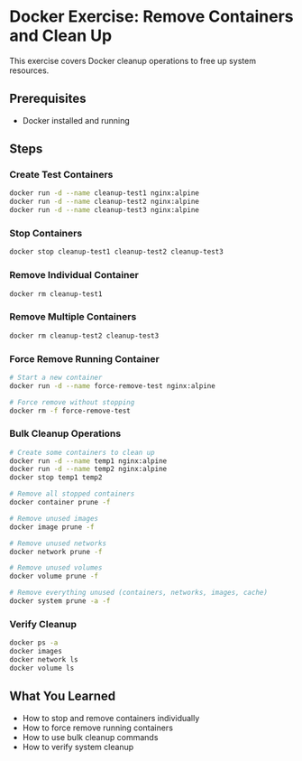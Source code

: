 # Docker Exercise: Remove Containers and Clean Up

This exercise covers Docker cleanup operations to free up system resources.

## Prerequisites
- Docker installed and running

## Steps

### Create Test Containers
```bash
docker run -d --name cleanup-test1 nginx:alpine
docker run -d --name cleanup-test2 nginx:alpine
docker run -d --name cleanup-test3 nginx:alpine
```

### Stop Containers
```bash
docker stop cleanup-test1 cleanup-test2 cleanup-test3
```

### Remove Individual Container
```bash
docker rm cleanup-test1
```

### Remove Multiple Containers
```bash
docker rm cleanup-test2 cleanup-test3
```

### Force Remove Running Container
```bash
# Start a new container
docker run -d --name force-remove-test nginx:alpine

# Force remove without stopping
docker rm -f force-remove-test
```

### Bulk Cleanup Operations
```bash
# Create some containers to clean up
docker run -d --name temp1 nginx:alpine
docker run -d --name temp2 nginx:alpine
docker stop temp1 temp2

# Remove all stopped containers
docker container prune -f

# Remove unused images
docker image prune -f

# Remove unused networks
docker network prune -f

# Remove unused volumes
docker volume prune -f

# Remove everything unused (containers, networks, images, cache)
docker system prune -a -f
```

### Verify Cleanup
```bash
docker ps -a
docker images
docker network ls
docker volume ls
```

## What You Learned
- How to stop and remove containers individually
- How to force remove running containers
- How to use bulk cleanup commands
- How to verify system cleanup
